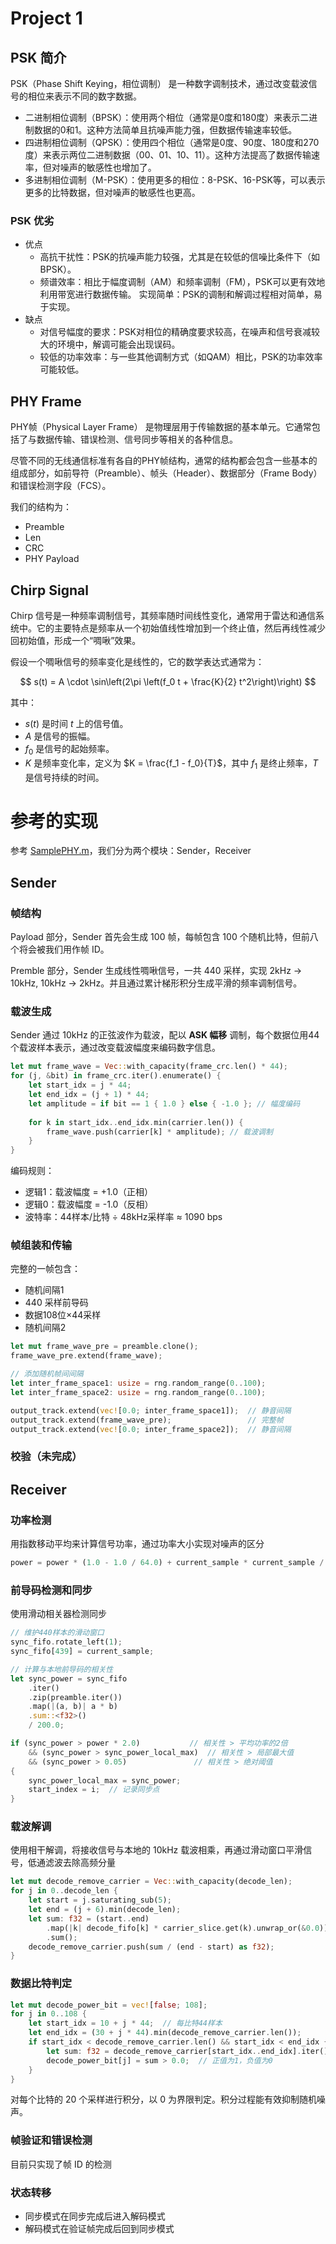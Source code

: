 # Project 1

## PSK 简介

PSK（Phase Shift Keying，相位调制） 是一种数字调制技术，通过改变载波信号的相位来表示不同的数字数据。

- 二进制相位调制（BPSK）：使用两个相位（通常是0度和180度）来表示二进制数据的0和1。这种方法简单且抗噪声能力强，但数据传输速率较低。
- 四进制相位调制（QPSK）：使用四个相位（通常是0度、90度、180度和270度）来表示两位二进制数据（00、01、10、11）。这种方法提高了数据传输速率，但对噪声的敏感性也增加了。
- 多进制相位调制（M-PSK）：使用更多的相位：8-PSK、16-PSK等，可以表示更多的比特数据，但对噪声的敏感性也更高。

### PSK 优劣

- 优点
    - 高抗干扰性：PSK的抗噪声能力较强，尤其是在较低的信噪比条件下（如BPSK）。
    - 频谱效率：相比于幅度调制（AM）和频率调制（FM），PSK可以更有效地利用带宽进行数据传输。
    实现简单：PSK的调制和解调过程相对简单，易于实现。
- 缺点
    - 对信号幅度的要求：PSK对相位的精确度要求较高，在噪声和信号衰减较大的环境中，解调可能会出现误码。
    - 较低的功率效率：与一些其他调制方式（如QAM）相比，PSK的功率效率可能较低。

## PHY Frame

PHY帧（Physical Layer Frame） 是物理层用于传输数据的基本单元。它通常包括了与数据传输、错误检测、信号同步等相关的各种信息。

尽管不同的无线通信标准有各自的PHY帧结构，通常的结构都会包含一些基本的组成部分，如前导符（Preamble）、帧头（Header）、数据部分（Frame Body）和错误检测字段（FCS）。

我们的结构为：

- Preamble
- Len
- CRC
- PHY Payload

## Chirp Signal

Chirp 信号是一种频率调制信号，其频率随时间线性变化，通常用于雷达和通信系统中。它的主要特点是频率从一个初始值线性增加到一个终止值，然后再线性减少回初始值，形成一个“啁啾”效果。

假设一个啁啾信号的频率变化是线性的，它的数学表达式通常为：

$$
s(t) = A \cdot \sin\left(2\pi \left(f_0 t + \frac{K}{2} t^2\right)\right)
$$

其中：
- $s(t)$ 是时间 $t$ 上的信号值。
- $A$ 是信号的振幅。
- $f_0$ 是信号的起始频率。
- $K$ 是频率变化率，定义为 $K = \frac{f_1 - f_0}{T}$，其中 $f_1$ 是终止频率，$T$ 是信号持续的时间。

# 参考的实现

参考 [SamplePHY.m](/SamplePHY.m)，我们分为两个模块：Sender，Receiver

## Sender

### 帧结构

Payload 部分，Sender 首先会生成 100 帧，每帧包含 100 个随机比特，但前八个将会被我们用作帧 ID。

Premble 部分，Sender 生成线性啁啾信号，一共 440 采样，实现 2kHz -> 10kHz, 10kHz -> 2kHz。并且通过累计梯形积分生成平滑的频率调制信号。

### 载波生成

Sender 通过 10kHz 的正弦波作为载波，配以 **ASK 幅移** 调制，每个数据位用44个载波样本表示，通过改变载波幅度来编码数字信息。

```rust
let mut frame_wave = Vec::with_capacity(frame_crc.len() * 44);
for (j, &bit) in frame_crc.iter().enumerate() {
    let start_idx = j * 44;
    let end_idx = (j + 1) * 44;
    let amplitude = if bit == 1 { 1.0 } else { -1.0 }; // 幅度编码
    
    for k in start_idx..end_idx.min(carrier.len()) {
        frame_wave.push(carrier[k] * amplitude); // 载波调制
    }
}
```

编码规则：

- 逻辑1：载波幅度 = +1.0（正相）
- 逻辑0：载波幅度 = -1.0（反相）
- 波特率：44样本/比特 ÷ 48kHz采样率 ≈ 1090 bps

### 帧组装和传输

完整的一帧包含：
- 随机间隔1
- 440 采样前导码
- 数据108位×44采样
- 随机间隔2

```rust
let mut frame_wave_pre = preamble.clone();
frame_wave_pre.extend(frame_wave);

// 添加随机帧间间隔
let inter_frame_space1: usize = rng.random_range(0..100);
let inter_frame_space2: usize = rng.random_range(0..100);

output_track.extend(vec![0.0; inter_frame_space1]);  // 静音间隔
output_track.extend(frame_wave_pre);                 // 完整帧
output_track.extend(vec![0.0; inter_frame_space2]);  // 静音间隔
```

### 校验（未完成）

## Receiver

### 功率检测

用指数移动平均来计算信号功率，通过功率大小实现对噪声的区分

```rust
power = power * (1.0 - 1.0 / 64.0) + current_sample * current_sample / 64.0;
```

### 前导码检测和同步

使用滑动相关器检测同步

```rust
// 维护440样本的滑动窗口
sync_fifo.rotate_left(1);
sync_fifo[439] = current_sample;

// 计算与本地前导码的相关性
let sync_power = sync_fifo
    .iter()
    .zip(preamble.iter())
    .map(|(a, b)| a * b)
    .sum::<f32>()
    / 200.0;

if (sync_power > power * 2.0)           // 相关性 > 平均功率的2倍
    && (sync_power > sync_power_local_max)  // 相关性 > 局部最大值
    && (sync_power > 0.05)               // 相关性 > 绝对阈值
{
    sync_power_local_max = sync_power;
    start_index = i;  // 记录同步点
}
```

### 载波解调

使用相干解调，将接收信号与本地的 10kHz 载波相乘，再通过滑动窗口平滑信号，低通滤波去除高频分量

```rust
let mut decode_remove_carrier = Vec::with_capacity(decode_len);
for j in 0..decode_len {
    let start = j.saturating_sub(5);
    let end = (j + 6).min(decode_len);
    let sum: f32 = (start..end)
        .map(|k| decode_fifo[k] * carrier_slice.get(k).unwrap_or(&0.0))
        .sum();
    decode_remove_carrier.push(sum / (end - start) as f32);
}
```

### 数据比特判定

```rust
let mut decode_power_bit = vec![false; 108];
for j in 0..108 {
    let start_idx = 10 + j * 44;  // 每比特44样本
    let end_idx = (30 + j * 44).min(decode_remove_carrier.len());
    if start_idx < decode_remove_carrier.len() && start_idx < end_idx {
        let sum: f32 = decode_remove_carrier[start_idx..end_idx].iter().sum();
        decode_power_bit[j] = sum > 0.0;  // 正值为1，负值为0
    }
}
```

对每个比特的 20 个采样进行积分，以 0 为界限判定。积分过程能有效抑制随机噪声。


### 帧验证和错误检测

目前只实现了帧 ID 的检测

### 状态转移

- 同步模式在同步完成后进入解码模式
- 解码模式在验证帧完成后回到同步模式